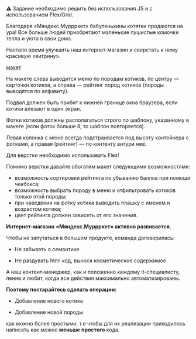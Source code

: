 ⚠️ Задание необходимо решить без использования JS и с использованием Flex/Grid.

Благодаря «Мяндекс.Муррркет» бабуленькины котятки продаются на ура! Все больше людей приобретают маленькие пушистые комочки тепла и уюта в свои дома.

Настало время улучшить наш интернет-магазин и сверстать к нему красивую «витрину».

[макет](https://d3c33hcgiwev3.cloudfront.net/imageAssetProxy.v1/r3-bkVt7Eeeliw7ADgKLdA_dad4df03b12f64db38abada400cb2501_ad7e45c4-896d-11e5-8263-a76fd636c7d5.png?expiry=1582502400000&hmac=Q51I1KBy7BZNlrUppnyzkbta0XNT-xZwZUFTA0t4bYg)

На макете слева выводится меню по породам котиков, по центру — карточки котиков, а справа — рейтинг пород котиков (породы выводятся по алфавиту).

Подвал должен быть прибит к нижней границе окна браузера, если котики влезают в один экран.

Фотки котиков должны располагаться строго по шаблону, указанному в макете (если фоток больше 8, то шаблон повторяется).

Левая колонка с меню всегда подстраивается под высоту контейнера с фотками, а правая (рейтинг) — по контенту внтури нее.

Для верстки необходимо использовать Flex!

Помимо верстки давайте обогатим макет следующими возможностями:

-   возможность сортировки рейтинга по убыванию баллов при помощи чекбокса;
-   возможность выбрать породу в меню и отфильтровать котиков только этой породы;
-   при наведении на фотку котика выводить плашку с именем и возрастом котика;
-   цвет рейтинга должен зависеть от его значения.

**Интернет-магазин** **«Мяндекс.Муррркет» активно развивается.**

Чтобы не запутаться в большом продукте, команда договорилась:

-   Не забывать о семантике

-   Не раздувать html код, вынося косметическое содержимое

А наш контент-менеджер, как и положенно каждому it-специалисту, ленив и любит, когда все действия максимально автоматизированы.

**Поэтому постарайтесь сделать операции:**

-   Добавление нового котика

-   Добавление новой породы

как можно более простыми, т.е чтобы для их реализации приходилось написать как можно  **меньше**  **простого**  кода.